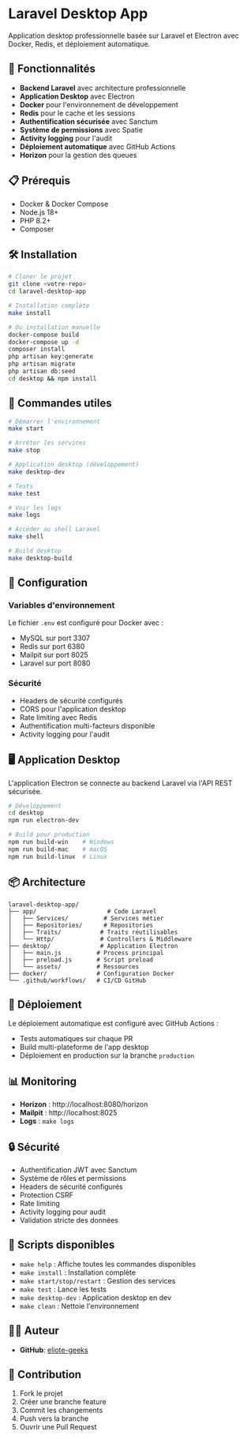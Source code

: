# Laravel Desktop App

Application desktop professionnelle basée sur Laravel et Electron avec Docker, Redis, et déploiement automatique.

## 🚀 Fonctionnalités

- **Backend Laravel** avec architecture professionnelle
- **Application Desktop** avec Electron
- **Docker** pour l'environnement de développement
- **Redis** pour le cache et les sessions
- **Authentification sécurisée** avec Sanctum
- **Système de permissions** avec Spatie
- **Activity logging** pour l'audit
- **Déploiement automatique** avec GitHub Actions
- **Horizon** pour la gestion des queues

## 📋 Prérequis

- Docker & Docker Compose
- Node.js 18+
- PHP 8.2+
- Composer

## 🛠️ Installation

```bash
# Cloner le projet
git clone <votre-repo>
cd laravel-desktop-app

# Installation complète
make install

# Ou installation manuelle
docker-compose build
docker-compose up -d
composer install
php artisan key:generate
php artisan migrate
php artisan db:seed
cd desktop && npm install
```

## 🎯 Commandes utiles

```bash
# Démarrer l'environnement
make start

# Arrêter les services
make stop

# Application desktop (développement)
make desktop-dev

# Tests
make test

# Voir les logs
make logs

# Accéder au shell Laravel
make shell

# Build desktop
make desktop-build
```

## 🔧 Configuration

### Variables d'environnement

Le fichier `.env` est configuré pour Docker avec :
- MySQL sur port 3307
- Redis sur port 6380  
- Mailpit sur port 8025
- Laravel sur port 8080

### Sécurité

- Headers de sécurité configurés
- CORS pour l'application desktop
- Rate limiting avec Redis
- Authentification multi-facteurs disponible
- Activity logging pour l'audit

## 🖥️ Application Desktop

L'application Electron se connecte au backend Laravel via l'API REST sécurisée.

```bash
# Développement
cd desktop
npm run electron-dev

# Build pour production
npm run build-win    # Windows
npm run build-mac    # macOS  
npm run build-linux  # Linux
```

## 📦 Architecture

```
laravel-desktop-app/
├── app/                    # Code Laravel
│   ├── Services/          # Services métier
│   ├── Repositories/      # Repositories
│   ├── Traits/           # Traits réutilisables
│   └── Http/             # Controllers & Middleware
├── desktop/              # Application Electron
│   ├── main.js          # Process principal
│   ├── preload.js       # Script preload
│   └── assets/          # Ressources
├── docker/              # Configuration Docker
└── .github/workflows/   # CI/CD GitHub
```

## 🚀 Déploiement

Le déploiement automatique est configuré avec GitHub Actions :
- Tests automatiques sur chaque PR
- Build multi-plateforme de l'app desktop
- Déploiement en production sur la branche `production`

## 📊 Monitoring

- **Horizon** : http://localhost:8080/horizon
- **Mailpit** : http://localhost:8025
- **Logs** : `make logs`

## 🔒 Sécurité

- Authentification JWT avec Sanctum
- Système de rôles et permissions
- Headers de sécurité configurés
- Protection CSRF
- Rate limiting
- Activity logging pour audit
- Validation stricte des données

## 📝 Scripts disponibles

- `make help` : Affiche toutes les commandes disponibles
- `make install` : Installation complète
- `make start/stop/restart` : Gestion des services
- `make test` : Lance les tests
- `make desktop-dev` : Application desktop en dev
- `make clean` : Nettoie l'environnement

## 👨‍💻 Auteur

- **GitHub**: [eliote-geeks](https://github.com/eliote-geeks)

## 🤝 Contribution

1. Fork le projet
2. Créer une branche feature
3. Commit les changements
4. Push vers la branche
5. Ouvrir une Pull Request